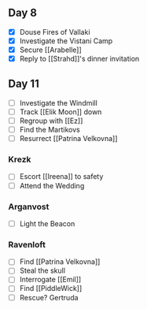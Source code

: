 ## Day 8

- [x] Douse Fires of Vallaki
- [x] Investigate the Vistani Camp
- [x] Secure [[Arabelle]]
- [x] Reply to [[Strahd]]'s dinner invitation

## Day 11

- [ ] Investigate the Windmill
- [ ] Track [[Elik Moon]] down
- [ ] Regroup with [[Ez]]
- [ ] Find the Martikovs
- [ ] Resurrect [[Patrina Velkovna]]
### Krezk
- [ ] Escort [[Ireena]] to safety
- [ ] Attend the Wedding

### Arganvost
- [ ] Light the Beacon

### Ravenloft

 - [ ] Find [[Patrina Velkovna]]
 - [ ] Steal the skull
 - [ ] Interrogate [[Emil]]
 - [ ] Find [[PiddleWick]]
 - [ ] Rescue? Gertruda